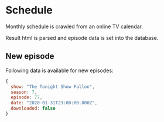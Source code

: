 # Schedule

Monthly schedule is crawled from an online TV calendar.

Result html is parsed and episode data is set into the database.

## New episode

Following data is available for new episodes:

```javascript
{
  show: "The Tonight Show Fallon",
  season: 7,
  episode: 77,
  date: "2020-01-31T23:00:00.000Z",
  downloaded: false
}
```
